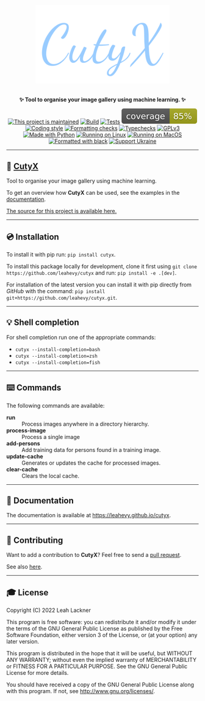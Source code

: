 <div align="center">
<a href="https://github.com/leahevy/cutyx"><img src="https://raw.githubusercontent.com/leahevy/cutyx/master/assets/cutyx.png" width="350px" alt="cutyx"/></a>
</div>
<br/>

<p align="center">
<b>✨ Tool to organise your image gallery using machine learning. ✨</b> 
</p>

<p align="center">
<a href="https://github.com/leahevy/cutyx/graphs/commit-activity"><img src="https://img.shields.io/badge/Maintained%3F-yes-green.svg" alt="This project is maintained"/></a>
<a href="https://github.com/leahevy/cutyx/actions/workflows/build.yml"><img src="https://github.com/leahevy/cutyx/actions/workflows/build.yml/badge.svg" alt="Build"/></a>
<a href="https://github.com/leahevy/cutyx/actions/workflows/tests.yml"><img src="https://github.com/leahevy/cutyx/actions/workflows/tests.yml/badge.svg" alt="Tests"/></a>
<a href="https://github.com/leahevy/cutyx/actions/workflows/coverage.yml"><img src="https://raw.githubusercontent.com/leahevy/cutyx/coverage/coverage.svg" alt="Coverage"/></a>
<a href="https://github.com/leahevy/cutyx/actions/workflows/style.yml"><img src="https://github.com/leahevy/cutyx/actions/workflows/style.yml/badge.svg" alt="Coding style"/></a>
<a href="https://github.com/leahevy/cutyx/actions/workflows/format.yml"><img src="https://github.com/leahevy/cutyx/actions/workflows/format.yml/badge.svg" alt="Formatting checks"/></a>
<a href="https://github.com/leahevy/cutyx/actions/workflows/typechecks.yml"><img src="https://github.com/leahevy/cutyx/actions/workflows/typechecks.yml/badge.svg" alt="Typechecks"/></a>
<a href="https://www.gnu.org/licenses/gpl-3.0"><img src="https://img.shields.io/badge/License-GPLv3-blue.svg" alt="GPLv3"/></a>
<a href="https://www.python.org/"><img src="https://img.shields.io/badge/Made%20with-Python-1f425f.svg" alt="Made with Python"/></a>
<a href="https://www.linux.org/"><img src="https://img.shields.io/badge/OS-Linux-green" alt="Running on Linux"/></a>
<a href="https://www.apple.com/"><img src="https://img.shields.io/badge/OS-MacOS-green" alt="Running on MacOS"/></a>
<a href="https://github.com/psf/black"><img src="https://img.shields.io/badge/code%20style-black-000000.svg" alt="Formatted with black"/></a>
<a href="https://opensource.fb.com/support-ukraine"><img src="https://img.shields.io/badge/Support-Ukraine-FFD500?style=flat&labelColor=005BBB" alt="Support Ukraine"/></a>
</p>
  
---

## 💫 [CutyX](https://github.com/leahevy/cutyx)

Tool to organise your image gallery using machine learning.

To get an overview how **CutyX** can be used, see the examples in the [documentation](https://leahevy.de/cutyx/cutyx/examples.html).

[The source for this project is available here.](https://github.com/leahevy/cutyx)

---

## 💿 Installation

To install it with pip run: `pip install cutyx`.

To install this package locally for development, clone it first using `git clone https://github.com/leahevy/cutyx` and run: `pip install -e .[dev]`.

For installation of the latest version you can install it with pip directly from *GitHub* with the command: `pip install git+https://github.com/leahevy/cutyx.git`.

---

## 💡 Shell completion

For shell completion run one of the appropriate commands:

- `cutyx --install-completion=bash`
- `cutyx --install-completion=zsh`
- `cutyx --install-completion=fish`

---

## ⌨️ Commands

The following commands are available:

<dl>
  <dt><strong>run</strong></dt>
  <dd>Process images anywhere in a directory hierarchy.</dd>
  <dt><strong>process-image</strong></dt>
  <dd>Process a single image</dd>
  <dt><strong>add-persons</strong></dt>
  <dd>Add training data for persons found in a training image.</dd>
  <dt><strong>update-cache</strong></dt>
  <dd>Generates or updates the cache for processed images.</dd>
  <dt><strong>clear-cache</strong></dt>
  <dd>Clears the local cache.</dd>
</dl>

---

## 📖 Documentation

The documentation is available at <https://leahevy.github.io/cutyx>.

---

## 👥 Contributing

Want to add a contribution to **CutyX**? Feel free to send a [pull request](https://github.com/leahevy/cutyx/compare).

See also [here](https://github.com/leahevy/cutyx/blob/master/CONTRIBUTING.md).

---

## 🎓 License

Copyright (C) 2022 Leah Lackner

This program is free software: you can redistribute it and/or modify
it under the terms of the GNU General Public License as published by
the Free Software Foundation, either version 3 of the License, or
(at your option) any later version.

This program is distributed in the hope that it will be useful,
but WITHOUT ANY WARRANTY; without even the implied warranty of
MERCHANTABILITY or FITNESS FOR A PARTICULAR PURPOSE.  See the
GNU General Public License for more details.

You should have received a copy of the GNU General Public License
along with this program.  If not, see <http://www.gnu.org/licenses/>.
